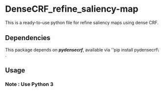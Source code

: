 # DenseCRF_refine_saliency-map
This is a ready-to-use python file for refine saliency maps using dense CRF.

## Dependencies
This package depends on ***pydensecrf***, available via '\'pip install pydensecrf\ .

## Usage
### Note : Use Python 3
